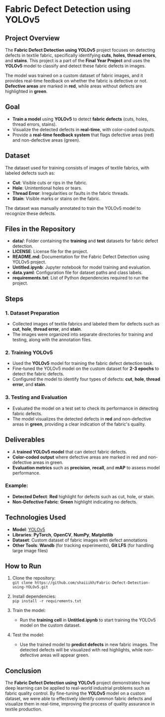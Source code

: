 # Fabric Defect Detection using YOLOv5

## Project Overview

The **Fabric Defect Detection using YOLOv5** project focuses on detecting defects in textile fabric, specifically identifying **cuts**, **holes**, **thread errors**, and **stains**. This project is a part of the **Final Year Project** and uses the **YOLOv5** model to classify and detect these fabric defects in images.

The model was trained on a custom dataset of fabric images, and it provides real-time feedback on whether the fabric is defective or not. **Defective areas** are marked in **red**, while areas without defects are highlighted in **green**.

## Goal

- **Train a model** using **YOLOv5** to detect **fabric defects** (cuts, holes, thread errors, stains).
- Visualize the detected defects in **real-time**, with color-coded outputs.
- Provide a **real-time feedback system** that flags defective areas (red) and non-defective areas (green).

## Dataset

The dataset used for training consists of images of textile fabrics, with labeled defects such as:

- **Cut**: Visible cuts or rips in the fabric.
- **Hole**: Unintentional holes or tears.
- **Thread Error**: Irregularities or faults in the fabric threads.
- **Stain**: Visible marks or stains on the fabric.

The dataset was manually annotated to train the YOLOv5 model to recognize these defects.

## Files in the Repository

- **data/**: Folder containing the **training** and **test** datasets for fabric defect detection.
- **LICENSE**: License file for the project.
- **README.md**: Documentation for the Fabric Defect Detection using YOLOv5 project.
- **Untitled.ipynb**: Jupyter notebook for model training and evaluation.
- **data.yaml**: Configuration file for dataset paths and class labels.
- **requirements.txt**: List of Python dependencies required to run the project.

## Steps

### 1. Dataset Preparation
- Collected images of textile fabrics and labeled them for defects such as **cut**, **hole**, **thread error**, and **stain**.
- The images were organized into separate directories for training and testing, along with the annotation files.

### 2. Training YOLOv5
- Used the **YOLOv5** model for training the fabric defect detection task.
- Fine-tuned the YOLOv5 model on the custom dataset for **2-3 epochs** to detect the fabric defects.
- Configured the model to identify four types of defects: **cut**, **hole**, **thread error**, and **stain**.

### 3. Testing and Evaluation
- Evaluated the model on a test set to check its performance in detecting fabric defects.
- The model visualizes the detected defects in **red** and non-defective areas in **green**, providing a clear indication of the fabric's quality.

## Deliverables

- A **trained YOLOv5 model** that can detect fabric defects.
- **Color-coded output** where defective areas are marked in red and non-defective areas in green.
- **Evaluation metrics** such as **precision**, **recall**, and **mAP** to assess model performance.

### Example:

- **Detected Defect**: **Red** highlight for defects such as cut, hole, or stain.
- **Non-Defective Fabric**: **Green** highlight indicating no defects.

## Technologies Used

- **Model**: [YOLOv5](https://github.com/ultralytics/yolov5)  
- **Libraries**: **PyTorch**, **OpenCV**, **NumPy**, **Matplotlib**
- **Dataset**: Custom dataset of fabric images with defect annotations
- **Other Tools**: **Wandb** (for tracking experiments), **Git LFS** (for handling large image files)

## How to Run

1. Clone the repository:  
   `git clone https://github.com/shaiiikh/Fabric-Defect-Detection-using-YOLOv5.git`

2. Install dependencies:  
   `pip install -r requirements.txt`

3. Train the model:
   - Run the **training cell** in **Untitled.ipynb** to start training the YOLOv5 model on the custom dataset.

4. Test the model:
   - Use the trained model to **predict defects** in new fabric images. The detected defects will be visualized with red highlights, while non-defective areas will appear green.

## Conclusion

The **Fabric Defect Detection using YOLOv5** project demonstrates how deep learning can be applied to real-world industrial problems such as fabric quality control. By fine-tuning the **YOLOv5** model on a custom dataset, we were able to effectively identify common fabric defects and visualize them in real-time, improving the process of quality assurance in textile production.
